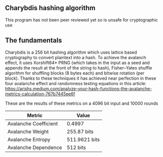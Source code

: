 ## Charybdis hashing algorithm
This program has not been peer reviewed yet so is unsafe for cryptographic use

## The fundamentals
Charybdis is a 256 bit hashing algorithm which uses lattice based cryptography to convert plaintext into a hash. To achieve the avalanch effect, it uses Xorshift64* PRNG (which takes in the input as a seed and appends the result at the front of the string to hash), Fisher–Yates shuffle algorithm for shuffling blocks (8 bytes each) and bitwise rotation (per block). Thanks to these techniques it has achieved near perfection in these four avalanche effect and randomness testing equations in this article: https://arishs.medium.com/analyze-your-hash-functions-the-avalanche-metrics-calculation-767b7445ee6f

These are the results of these metrics on a 4096 bit input and 10000 rounds 

| **Metric**              | **Value**       |
|-------------------------|-----------------|
| Avalanche Coefficient   | 0.4997          |
| Avalanche Weight        | 255.87 bits     |
| Avalanche Entropy       | 511.9621 bits   |
| Avalanche Dependence    | 512 bits        |

